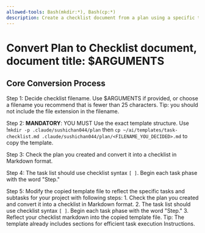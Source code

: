 ```yaml
---
allowed-tools: Bash(mkdir:*), Bash(cp:*)
description: Create a checklist document from a plan using a specific template.
---
```


# Convert Plan to Checklist document, document title: $ARGUMENTS

## Core Conversion Process

Step 1: Decide checklist filename. Use $ARGUMENTS if provided, or choose a filename you recommend that is fewer than 25 characters.
      Tip: you should not include the file extension in the filename.

Step 2: **MANDATORY**: YOU MUST Use the exact template structure. Use !`mkdir -p .claude/sushichan044/plan` then `cp ~/ai/templates/task-checklist.md .claude/sushichan044/plan/<FILENAME_YOU_DECIDED>.md` to copy the template.

Step 3: Check the plan you created and convert it into a checklist in Markdown format.

Step 4: The task list should use checklist syntax `[ ]`. Begin each task phase with the word "Step."

Step 5: Modify the copied template file to reflect the specific tasks and subtasks for your project with following steps:
    1. Check the plan you created and convert it into a checklist in Markdown format.
    2. The task list should use checklist syntax `[ ]`. Begin each task phase with the word "Step."
    3. Reflect your checklist markdown into the copied template file.
    Tip: The template already includes sections for efficient task execution Instructions.
